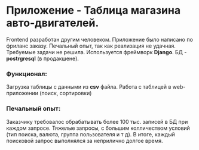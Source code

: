 # Приложение - Таблица магазина авто-двигателей.

Frontend разработан другим человеком.
Приложение было написано по фриланс заказу. Печальный опыт, так как реализация не удачная. Требуемые задачи не решила.
Используется фреймворк **Django**. БД - **postrgresql** (в продакшене).

### Функционал:
Загрузка таблицы с данными из **csv** файла.
Работа с таблицей в web-приложении (поиск, сортировки)

### Печальный опыт:
Заказчику требовалос обрабатывать более 100 тыс. записей в БД при каждом запросе. Тяжелые запросы, с большим колличеством условий (тип поиска, валюта, группа пользователя и т д). В итоге, каждый поисковой запрос выполнялся за неприлично долгое время.
